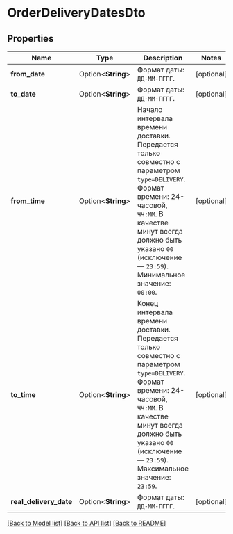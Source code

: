 # OrderDeliveryDatesDto

## Properties

Name | Type | Description | Notes
------------ | ------------- | ------------- | -------------
**from_date** | Option<**String**> | Формат даты: `ДД-ММ-ГГГГ`.  | [optional]
**to_date** | Option<**String**> | Формат даты: `ДД-ММ-ГГГГ`.  | [optional]
**from_time** | Option<**String**> | Начало интервала времени доставки.  Передается только совместно с параметром `type=DELIVERY`.  Формат времени: 24-часовой, `ЧЧ:ММ`. В качестве минут всегда должно быть указано `00` (исключение — `23:59`).  Минимальное значение: `00:00`.  | [optional]
**to_time** | Option<**String**> | Конец интервала времени доставки.  Передается только совместно с параметром `type=DELIVERY`.  Формат времени: 24-часовой, `ЧЧ:ММ`. В качестве минут всегда должно быть указано `00` (исключение — `23:59`).  Максимальное значение: `23:59`.  | [optional]
**real_delivery_date** | Option<**String**> | Формат даты: `ДД-ММ-ГГГГ`.  | [optional]

[[Back to Model list]](../README.md#documentation-for-models) [[Back to API list]](../README.md#documentation-for-api-endpoints) [[Back to README]](../README.md)



